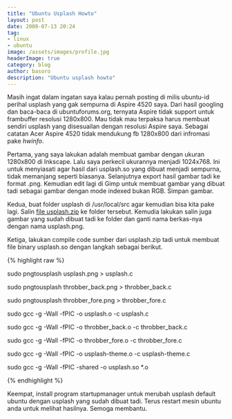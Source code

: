 ```yaml
---
title: "Ubuntu Usplash Howto"
layout: post
date: 2008-07-13 20:24
tag:
- linux
- ubuntu
image: /assets/images/profile.jpg
headerImage: true
category: blog
author: basoro
description: "Ubuntu usplash howto"
---
```


Masih ingat dalam ingatan saya kalau pernah posting di milis ubuntu-id perihal usplash yang gak sempurna di Aspire 4520 saya. Dari hasil googling dan baca-baca di ubuntuforums.org, ternyata Aspire tidak support untuk frambuffer resolusi 1280x800. Mau tidak mau terpaksa harus membuat sendiri usplash yang disesuailan dengan resolusi Aspire saya. Sebagai catatan Acer Aspire 4520 tidak mendukung fb 1280x800 dari infromasi pake <em>hwinfo</em>.

Pertama, yang saya lakukan adalah membuat gambar dengan ukuran 1280x800 di Inkscape. Lalu saya perkecil ukurannya menjadi 1024x768. Ini untuk menyiasati agar hasil dari usplash.so yang dibuat menjadi sempurna, tidak memanjang seperti biasanya. Selanjutnya export hasil gambar tadi ke format .png. Kemudian edit lagi di Gimp untuk membuat gambar yang dibuat tadi sebagai gambar dengan mode indexed bukan RGB. Simpan gambar.

Kedua, buat folder usplash di /usr/local/src agar kemudian bisa kita pake lagi. Salin <a title="Usplash" href="http://www.basoro.com/wp/wp-content/uploads/usplash.zip" target="_blank">file usplash.zip</a> ke folder tersebut. Kemudia lakukan salin juga gambar yang sudah dibuat tadi ke folder dan ganti nama berkas-nya dengan nama usplash.png.

Ketiga, lakukan compile code sumber dari usplash.zip tadi untuk membuat file binary usplash.so dengan langkah sebagai berikut.

{% highlight raw %}

sudo pngtousplash usplash.png &gt; usplash.c

sudo pngtousplash throbber_back.png &gt; throbber_back.c

sudo pngtousplash throbber_fore.png &gt; throbber_fore.c

sudo gcc -g -Wall -fPIC -o usplash.o -c usplash.c

sudo gcc -g -Wall -fPIC -o throbber_back.o -c throbber_back.c

sudo gcc -g -Wall -fPIC -o throbber_fore.o -c throbber_fore.c

sudo gcc -g -Wall -fPIC -o usplash-theme.o -c usplash-theme.c

sudo gcc -g -Wall -fPIC -shared -o usplash.so *.o

{% endhighlight %}

Keempat, install program startupmanager untuk merubah usplash default ubuntu dengan usplash yang sudah dibuat tadi. Terus restart mesin ubuntu anda untuk melihat hasilnya. Semoga membantu.
